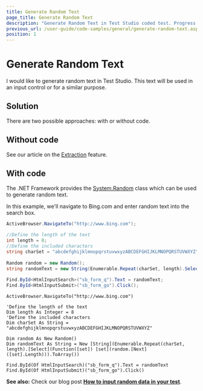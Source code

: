 ```yaml
---
title: Generate Random Text
page_title: Generate Random Text
description: "Generate Random Text in Test Studio coded test. Progress Telerik Testing Framework generate random text and enter it in search box."
previous_url: /user-guide/code-samples/general/generate-random-text.aspx, /user-guide/code-samples/general/generate-random-text
position: 1
---
```

# Generate Random Text

I would like to generate random text in Test Studio. This text will be used in an input control or for a similar purpose.

## Solution

There are two possible approaches: with or without code.

## Without code

See our article on the <a href="/features/verifications/Extraction" target="_blank">Extraction</a> feature.

## With code

The .NET Framework provides the <a href="http://msdn.microsoft.com/en-us/library/system.random.aspx" target="_blank">System.Random</a> class which can be used to generate random text.

In this example, we'll navigate to Bing.com and enter random text into the search box.

```C#
ActiveBrowser.NavigateTo("http://www.bing.com");
 
//Define the length of the text
int length = 8;
//Define the included characters
string charSet = "abcdefghijklmnopqrstuvwxyzABCDEFGHIJKLMNOPQRSTUVWXYZ";
 
Random random = new Random();
string randomText = new String(Enumerable.Repeat(charSet, length).Select(set => set[random.Next(set.Length)]).ToArray());
 
Find.ById<HtmlInputSearch>("sb_form_q").Text = randomText;
Find.ById<HtmlInputSubmit>("sb_form_go").Click();
```
```VB
ActiveBrowser.NavigateTo("http://www.bing.com")
 
'Define the length of the text
Dim length As Integer = 8
'Define the included characters
Dim charSet As String = "abcdefghijklmnopqrstuvwxyzABCDEFGHIJKLMNOPQRSTUVWXYZ"
 
Dim random As New Random()
Dim randomText As String = New [String](Enumerable.Repeat(charSet, length).[Select](Function([set]) [set](random.[Next]([set].Length))).ToArray())
 
Find.ById(Of HtmlInputSearch)("sb_form_q").Text = randomText
Find.ById(Of HtmlInputSubmit)("sb_form_go").Click()
```

__See also:__ Check our blog post <a href="https://www.telerik.com/blogs/how-can-i-input-random-data-into-my-test-run" target="_blank">**How to input random data in your test**</a>.
